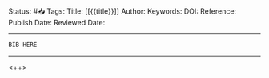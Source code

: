 Status: #📥️ 
Tags: 
Title: [[{{title}}]]
Author: 
Keywords:
DOI:
Reference: 
Publish Date: 
Reviewed Date:

---

```latex
BIB HERE
```

---

<++>